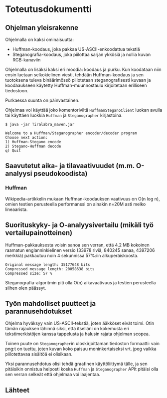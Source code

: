Toteutusdokumentti
==================

## Ohjelman yleisrakenne

Ohjelmalla on kaksi ominaisuutta:
* Huffman-koodaus, joka pakkaa US-ASCII-enkoodattua tekstiä
* Steganografia-koodaus, joka piilottaa sarjan ykkösiä ja nollia kuvan RGB-kanaviin

Ohjelmalla on lisäksi kaksi eri moodia: koodaus ja purku.
Kun koodataan niin ensin luetaan selkokielinen viesti, tehdään Huffman-koodaus ja sen tuotoksena tuleva binäärimössö piilotetaan steganografisesti kuvaan ja koodaaukseen käytetty Huffman-muunnostaulu kirjoitetaan erilliseen tiedostoon.

Purkaessa suunta on päinvastainen.

Ohjelmaa voi käyttää joko komentoriviltä ```HuffmanSteganoClient``` luokan avulla tai käyttäen luokkia ```Huffman``` ja ```Steganographer``` kirjastoina.

```
$ java -jar Tiralabra_maven.jar 

Welcome to a Huffman/Steganographer encoder/decoder program
Choose next action:
1) Huffman-Stegano encode
2) Stegano-Huffman decode
q) Quit

```

## Saavutetut aika- ja tilavaativuudet (m.m. O-analyysi pseudokoodista)

### Huffman

Wikipedia-artikkelin mukaan Huffman-koodauksen vaativuus on O(n log n), omien testien perusteella performanssi on ainakin n=20M asti melko lineaarista.

## Suorituskyky- ja O-analyysivertailu (mikäli työ vertailupainotteinen)

Huffman-pakkauksesta voisin sanoa sen verran, että 4.2 MB kokoinen raamatun englanninkielinen versio (33978 riviä, 840245 sanaa, 4397206 merkkiä) pakkautuu noin 4 sekunnissa 57%:iin alkuperäiskoosta.

```
Original message length: 35177648 bits
Compressed message length: 20058638 bits
Compressed size: 57 %
```

Steganografia-algoritmin piti olla O(n) aikavaativuus ja testien perusteella siihen olen päässyt.

## Työn mahdolliset puutteet ja parannusehdotukset

Ohjelma hyväksyy vain US-ASCII-tekstiä, joten ääkköset eivät toimi. Otin tämän rajauksen lähinnä siksi, että itselläni on kokemusta eri tekstimerkistöjen kanssa tappelusta ja halusin rajata ohjelman scopea.

Toinen puute on ```Steganographer```in uloskirjoittaman tiedoston formaatti: vain png:t on tuettu, joten kuvan koko paisuu moninkertaiseksi vrt. jpeg vaikka piilotettavaa sisältöä ei olisikaan.

Yksi parannusehdotus olisi tehdä graafinen käyttöliittymä tälle, ja sen pitäisikin onnistua helposti koska ```Huffman``` ja ```Steganographer``` APIt pitäisi olla sen verran selkeät että ohjelmaa voi laajentaa.

## Lähteet
